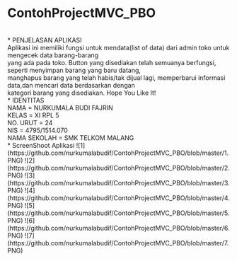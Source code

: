 # ContohProjectMVC_PBO
<br>
* PENJELASAN APLIKASI
<br>
Aplikasi ini memiliki fungsi untuk mendata(list of data) dari admin toko untuk mengecek data barang-barang
<br>
yang ada pada toko. Button yang disediakan telah semuanya berfungsi, seperti menyimpan barang yang baru datang,
<br>
manghapus barang yang telah habis/tak dijual lagi, memperbarui informasi data,dan mencari data berdasarkan dengan 
<br>
kategori barang yang disediakan. Hope You Like It!
<br>
* IDENTITAS
<br>NAMA = NURKUMALA BUDI FAJRIN
<br>KELAS = XI RPL 5
<br>NO. URUT = 24
<br>NIS = 4795/1514.070
<br>NAMA SEKOLAH = SMK TELKOM MALANG
<br>
* ScreenShoot Aplikasi
![1](https://github.com/nurkumalabudif/ContohProjectMVC_PBO/blob/master/1.PNG)
![2](https://github.com/nurkumalabudif/ContohProjectMVC_PBO/blob/master/2.PNG)
![3](https://github.com/nurkumalabudif/ContohProjectMVC_PBO/blob/master/3.PNG)
![4](https://github.com/nurkumalabudif/ContohProjectMVC_PBO/blob/master/4.PNG)
![5](https://github.com/nurkumalabudif/ContohProjectMVC_PBO/blob/master/5.PNG)
![6](https://github.com/nurkumalabudif/ContohProjectMVC_PBO/blob/master/6.PNG)
![7](https://github.com/nurkumalabudif/ContohProjectMVC_PBO/blob/master/7.PNG)
